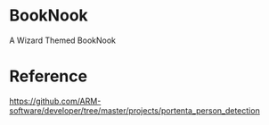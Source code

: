 # BookNook
A Wizard Themed BookNook

# Reference
https://github.com/ARM-software/developer/tree/master/projects/portenta_person_detection
